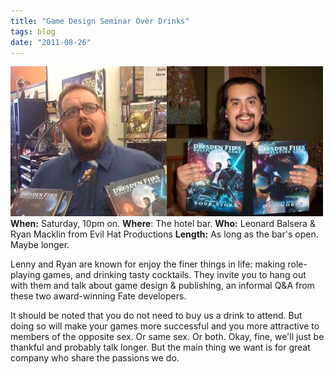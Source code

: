 ```yaml
---
title: "Game Design Seminar Over Drinks"
tags: blog
date: "2011-08-26"
---
```


![Ryan Macklin and Leonard Balsera from Evil Hat](images/Lenny_Ryan.jpg "Ryan Macklin and Leonard Balsera from Evil Hat")**When:** Saturday, 10pm on. **Where**: The hotel bar. **Who:** Leonard Balsera & Ryan Macklin from Evil Hat Productions **Length:** As long as the bar's open. Maybe longer.

Lenny and Ryan are known for enjoy the finer things in life: making role-playing games, and drinking tasty cocktails. They invite you to hang out with them and talk about game design & publishing, an informal Q&A from these two award-winning Fate developers.

It should be noted that you do not need to buy us a drink to attend. But doing so will make your games more successful and you more attractive to members of the opposite sex. Or same sex. Or both. Okay, fine, we'll just be thankful and probably talk longer. But the main thing we want is for great company who share the passions we do.
